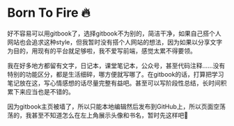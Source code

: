  <h1> Born To Fire 🔥</h1>
 
好不容易可以用gitbook了，选择gitbook不为别的，简洁干净，如果自己搭个人网站也会追求这种style，但我暂时没有搭个人网站的想法，因为如果以分享文字为目的，用现有的平台就足够啦，我不爱写前端，感觉太累不得要领。

我在好多地方都留有文字，日记本，课堂笔记本，公众号，甚至代码注释......没有特别的功能区分，都是生活细碎，哪方便就写哪了。在gitbook的话，打算把学习笔记放在这，写心情感想的话尽量完整有益吧。甚至可以写阶段性总结，长时间积累下来应当也是不错的。

因为gitbook主页被墙了，所以只能本地编辑然后发布到GitHub上，所以页面空荡荡的，我甚至不知道怎么在左上角展示头像和书名，暂时先这样吧🤦‍
